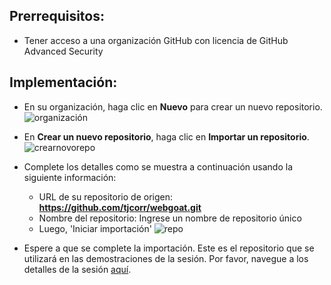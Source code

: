 ## Prerrequisitos:
- Tener acceso a una organización GitHub con licencia de GitHub Advanced Security

## Implementación:
- En su organización, haga clic en **Nuevo** para crear un nuevo repositorio.
  ![organización](https://github.com/user-attachments/assets/bdb1931f-d003-47b8-9a31-c503126a123b)

- En **Crear un nuevo repositorio**, haga clic en **Importar un repositorio**.
  ![crearnovorepo](https://github.com/user-attachments/assets/8fdf50a6-664b-47b6-ae88-79b6275676e9)

- Complete los detalles como se muestra a continuación usando la siguiente información:
  -	URL de su repositorio de origen: **https://github.com/tjcorr/webgoat.git** 
  -	Nombre del repositorio: Ingrese un nombre de repositorio único
  -	Luego, 'Iniciar importación'
  ![repo](https://github.com/user-attachments/assets/4034c800-b5b3-4d7f-bbd7-13de8282f672)

- Espere a que se complete la importación.
Este es el repositorio que se utilizará en las demostraciones de la sesión. Por favor, navegue a los detalles de la sesión [aquí](https://github.com/microsoft/aitour-github-advanced-security-workflow/tree/main/session-delivery-resources/README.es.md). 